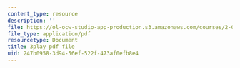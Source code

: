 ```yaml
---
content_type: resource
description: ''
file: https://ol-ocw-studio-app-production.s3.amazonaws.com/courses/2-003sc-engineering-dynamics-fall-2011/247b09583d9456ef522f473af0efb8e4_jROTMB142T0.pdf
file_type: application/pdf
resourcetype: Document
title: 3play pdf file
uid: 247b0958-3d94-56ef-522f-473af0efb8e4
---
```

